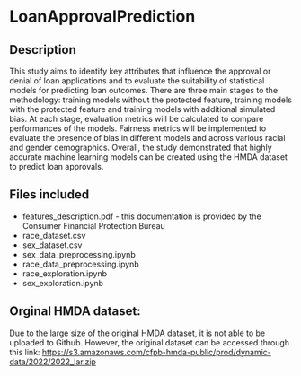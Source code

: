 # LoanApprovalPrediction

## Description
This study aims to identify key attributes that influence the approval or denial of loan applications and to evaluate the suitability of statistical models for predicting loan outcomes. There are three main stages to the methodology: training models without the protected feature, training models with the protected feature and training models with additional simulated bias. At each stage, evaluation metrics will be calculated to compare performances of the models. Fairness metrics will be implemented to evaluate the presence of bias in different models and across various racial and gender demographics. Overall, the study demonstrated that highly accurate machine learning models can be created using the HMDA dataset to predict loan approvals.

## Files included
  * features_description.pdf -  this documentation is provided by the Consumer Financial Protection Bureau
  * race_dataset.csv
  * sex_dataset.csv
  * sex_data_preprocessing.ipynb
  * race_data_preprocessing.ipynb
  * race_exploration.ipynb
  * sex_exploration.ipynb

## Orginal HMDA dataset:
Due to the large size of the original HMDA dataset, it is not able to be uploaded to Github. However, the original dataset can be accessed through this link: 
https://s3.amazonaws.com/cfpb-hmda-public/prod/dynamic-data/2022/2022_lar.zip

